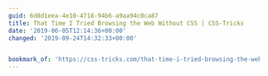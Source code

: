 ```yaml
---
guid: 6d8d1eea-4e10-4718-94b6-a9aa94c0ca87
title: That Time I Tried Browsing the Web Without CSS | CSS-Tricks
date: '2019-06-05T12:14:36+00:00'
changed: '2019-09-24T14:32:33+00:00'


bookmark_of: 'https://css-tricks.com/that-time-i-tried-browsing-the-web-without-css/'
---
```


